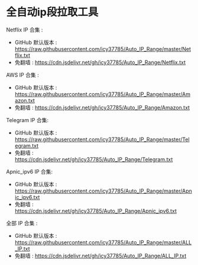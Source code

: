 # 全自动ip段拉取工具

Netflix IP 合集 :

- GitHub 默认版本 : https://raw.githubusercontent.com/icy37785/Auto_IP_Range/master/Netflix.txt
- 免翻墙 : https://cdn.jsdelivr.net/gh/icy37785/Auto_IP_Range/Netflix.txt

AWS IP 合集 :

- GitHub 默认版本 : https://raw.githubusercontent.com/icy37785/Auto_IP_Range/master/Amazon.txt
- 免翻墙 : https://cdn.jsdelivr.net/gh/icy37785/Auto_IP_Range/Amazon.txt

Telegram IP 合集:

- GitHub 默认版本 : https://raw.githubusercontent.com/icy37785/Auto_IP_Range/master/Telegram.txt
- 免翻墙 : https://cdn.jsdelivr.net/gh/icy37785/Auto_IP_Range/Telegram.txt

Apnic_ipv6 IP 合集:

- GitHub 默认版本 : https://raw.githubusercontent.com/icy37785/Auto_IP_Range/master/Apnic_ipv6.txt
- 免翻墙 : https://cdn.jsdelivr.net/gh/icy37785/Auto_IP_Range/Apnic_ipv6.txt

全部 IP 合集 :

- GitHub 默认版本 : https://raw.githubusercontent.com/icy37785/Auto_IP_Range/master/ALL_IP.txt
- 免翻墙 : https://cdn.jsdelivr.net/gh/icy37785/Auto_IP_Range/ALL_IP.txt